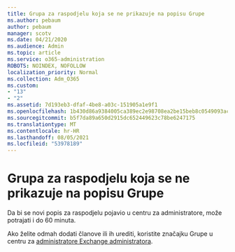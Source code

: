```yaml
---
title: Grupa za raspodjelu koja se ne prikazuje na popisu Grupe
ms.author: pebaum
author: pebaum
manager: scotv
ms.date: 04/21/2020
ms.audience: Admin
ms.topic: article
ms.service: o365-administration
ROBOTS: NOINDEX, NOFOLLOW
localization_priority: Normal
ms.collection: Adm_O365
ms.custom:
- "13"
- "2"
ms.assetid: 7d193eb3-dfaf-4be8-a03c-151905a1e9f1
ms.openlocfilehash: 1b430d86a9384005ca389ec2e98708ea2be15beb8c0549093acb829f90189d38
ms.sourcegitcommit: b5f7da89a650d2915dc652449623c78be6247175
ms.translationtype: MT
ms.contentlocale: hr-HR
ms.lasthandoff: 08/05/2021
ms.locfileid: "53978189"
---
```

# <a name="distribution-group-not-showing-in-groups-list"></a>Grupa za raspodjelu koja se ne prikazuje na popisu Grupe

Da bi se novi popis za raspodjelu pojavio u centru za administratore, može potrajati i do 60 minuta.
  
Ako želite odmah dodati članove ili ih urediti, koristite značajku Grupe u centru za [administratore Exchange administratora](https://outlook.office365.com/ecp/?rfr=Admin_o365&amp;exsvurl=1).
  